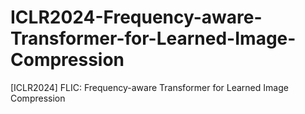 # ICLR2024-Frequency-aware-Transformer-for-Learned-Image-Compression
[ICLR2024] FLIC: Frequency-aware Transformer for Learned Image Compression
